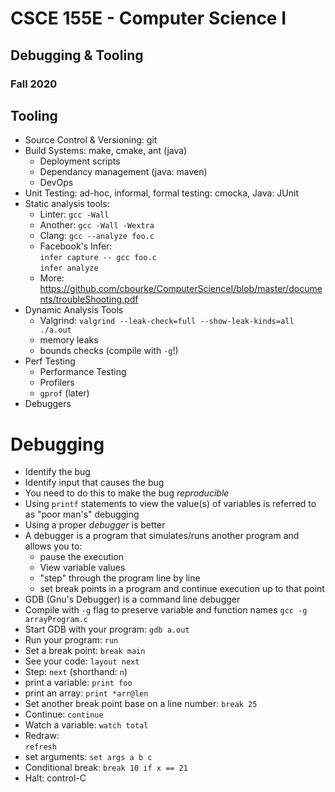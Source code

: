 
# CSCE 155E - Computer Science I
## Debugging & Tooling
### Fall 2020

## Tooling

* Source Control & Versioning: git
* Build Systems: make, cmake, ant (java)
  * Deployment scripts
  * Dependancy management (java: maven)
  * DevOps
* Unit Testing: ad-hoc, informal, formal testing: cmocka, Java: JUnit
* Static analysis tools:
  * Linter: `gcc -Wall`
  * Another: `gcc -Wall -Wextra`
  * Clang: `gcc --analyze foo.c`
  * Facebook's Infer:  
  `infer capture -- gcc foo.c`  
  `infer analyze` 
  * More: https://github.com/cbourke/ComputerScienceI/blob/master/documents/troubleShooting.pdf
* Dynamic Analysis Tools
  * Valgrind:
  `valgrind --leak-check=full --show-leak-kinds=all ./a.out`
  * memory leaks
  * bounds checks (compile with `-g`!)
* Perf Testing
  * Performance Testing
  * Profilers
  * `gprof` (later)
* Debuggers  
  
# Debugging

* Identify the bug
* Identify input that causes the bug
* You need to do this to make the bug *reproducible* 
* Using `printf` statements to view the value(s) of variables is referred to as "poor man's" debugging
* Using a proper *debugger* is better
* A debugger is a program that simulates/runs another program and allows you to:
    * pause the execution
    * View variable values
    * "step" through the program line by line
    * set break points in a program and continue execution up to that point
* GDB (Gnu's Debugger) is a command line debugger
* Compile with `-g` flag to preserve variable and function names
`gcc -g arrayProgram.c`
* Start GDB with your program:
`gdb a.out`
* Run your program:
`run`
* Set a break point:
`break main`
* See your code:
`layout next`
* Step:
`next` (shorthand: `n`)
* print a variable:
`print foo`
* print an array:
`print *arr@len`
* Set another break point base on a line number:
`break 25`
* Continue:
`continue`
* Watch a variable:
`watch total`
* Redraw:   
`refresh`
* set arguments:
`set args a b c`
* Conditional break:
`break 10 if x == 21`
* Halt: control-C



